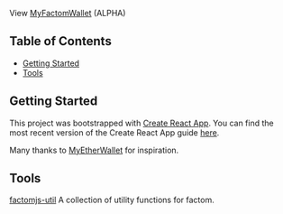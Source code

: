 View [MyFactomWallet](https://myfactomwallet.github.io/MyFactomWallet/) (ALPHA)

## Table of Contents
- [Getting Started](#getting-started)
- [Tools](#tools)

## Getting Started
This project was bootstrapped with [Create React App](https://github.com/facebookincubator/create-react-app).
You can find the most recent version of the Create React App guide [here](https://github.com/facebookincubator/create-react-app/blob/master/packages/react-scripts/template/README.md).

Many thanks to [MyEtherWallet](https://github.com/MyEtherWallet/) for inspiration.

## Tools
[factomjs-util](https://github.com/Emyrk/factomjs-util) A collection of utility functions for factom.  
